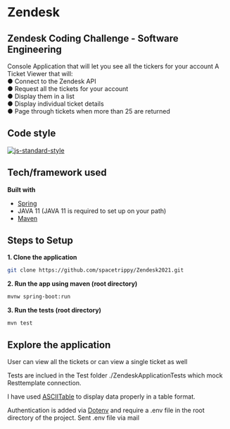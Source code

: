 # Zendesk
## Zendesk Coding Challenge - Software Engineering
Console Application that will let you see all the tickers for your account
 A Ticket Viewer that will:\
● Connect to the Zendesk API\
● Request all the tickets for your account\
● Display them in a list\
● Display individual ticket details\
● Page through tickets when more than 25 are returned

## Code style

[![js-standard-style](https://img.shields.io/badge/code%20style-standard-brightgreen.svg?style=flat)](https://github.com/feross/standard)
 

## Tech/framework used

**Built with** 
- [Spring](https://spring.io)
- JAVA 11 (JAVA 11 is required to set up on your path)
-  [Maven](https://maven.apache.org)
## Steps to Setup

**1. Clone the application**

```bash
git clone https://github.com/spacetrippy/Zendesk2021.git
```
**2. Run the app using maven (root directory)**

```bash
mvnw spring-boot:run
```
**3. Run the tests (root directory)**
```
mvn test
```
## Explore the application

User can view all the tickets or can view a single ticket as well

Tests are inclued in the Test folder ./ZendeskApplicationTests which mock Resttemplate connection.

I have used [ASCIITable](https://github.com/vdmeer/asciitable) to display data properly in a table format.

Authentication is added via [Dotenv](https://github.com/spacetrippy/Zendesk2021.git) and require a .env file in the root directory of the project. Sent .env file via mail



